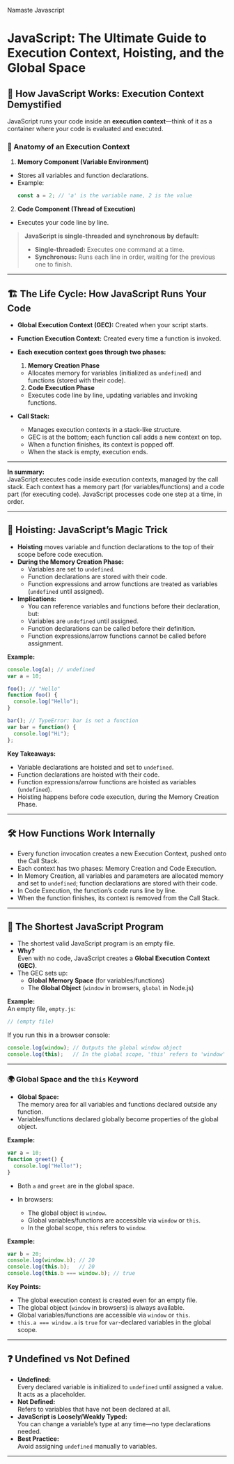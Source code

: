 Namaste Javascript 

# JavaScript: The Ultimate Guide to Execution Context, Hoisting, and the Global Space

## 🚀 How JavaScript Works: Execution Context Demystified

JavaScript runs your code inside an **execution context**—think of it as a container where your code is evaluated and executed.

### 🧠 Anatomy of an Execution Context

1. **Memory Component (Variable Environment)**
  - Stores all variables and function declarations.
  - Example:
    ```js
    const a = 2; // 'a' is the variable name, 2 is the value
    ```

2. **Code Component (Thread of Execution)**
  - Executes your code line by line.

> **JavaScript is single-threaded and synchronous by default:**
> - **Single-threaded:** Executes one command at a time.
> - **Synchronous:** Runs each line in order, waiting for the previous one to finish.

---

## 🏗️ The Life Cycle: How JavaScript Runs Your Code

- **Global Execution Context (GEC):** Created when your script starts.
- **Function Execution Context:** Created every time a function is invoked.
- **Each execution context goes through two phases:**
  1. **Memory Creation Phase**
    - Allocates memory for variables (initialized as `undefined`) and functions (stored with their code).
  2. **Code Execution Phase**
    - Executes code line by line, updating variables and invoking functions.

- **Call Stack:**  
  - Manages execution contexts in a stack-like structure.
  - GEC is at the bottom; each function call adds a new context on top.
  - When a function finishes, its context is popped off.
  - When the stack is empty, execution ends.

---

**In summary:**  
JavaScript executes code inside execution contexts, managed by the call stack. Each context has a memory part (for variables/functions) and a code part (for executing code). JavaScript processes code one step at a time, in order.

---

## 🎩 Hoisting: JavaScript’s Magic Trick

- **Hoisting** moves variable and function declarations to the top of their scope before code execution.
- **During the Memory Creation Phase:**
  - Variables are set to `undefined`.
  - Function declarations are stored with their code.
  - Function expressions and arrow functions are treated as variables (`undefined` until assigned).
- **Implications:**
  - You can reference variables and functions before their declaration, but:
   - Variables are `undefined` until assigned.
   - Function declarations can be called before their definition.
   - Function expressions/arrow functions cannot be called before assignment.

**Example:**
```js
console.log(a); // undefined
var a = 10;

foo(); // "Hello"
function foo() {
  console.log("Hello");
}

bar(); // TypeError: bar is not a function
var bar = function() {
  console.log("Hi");
};
```

**Key Takeaways:**
- Variable declarations are hoisted and set to `undefined`.
- Function declarations are hoisted with their code.
- Function expressions/arrow functions are hoisted as variables (`undefined`).
- Hoisting happens before code execution, during the Memory Creation Phase.

---

## 🛠️ How Functions Work Internally

- Every function invocation creates a new Execution Context, pushed onto the Call Stack.
- Each context has two phases: Memory Creation and Code Execution.
- In Memory Creation, all variables and parameters are allocated memory and set to `undefined`; function declarations are stored with their code.
- In Code Execution, the function’s code runs line by line.
- When the function finishes, its context is removed from the Call Stack.

---

## 📝 The Shortest JavaScript Program

- The shortest valid JavaScript program is an empty file.
- **Why?**  
  Even with no code, JavaScript creates a **Global Execution Context (GEC)**.
- The GEC sets up:
  - **Global Memory Space** (for variables/functions)
  - The **Global Object** (`window` in browsers, `global` in Node.js)

**Example:**  
An empty file, `empty.js`:

```js
// (empty file)
```

If you run this in a browser console:

```js
console.log(window); // Outputs the global window object
console.log(this);   // In the global scope, 'this' refers to 'window'
```

---

### 🌍 Global Space and the `this` Keyword

- **Global Space:**  
  The memory area for all variables and functions declared outside any function.
- Variables/functions declared globally become properties of the global object.

**Example:**
```js
var a = 10;
function greet() {
  console.log("Hello!");
}
```
- Both `a` and `greet` are in the global space.

- In browsers:
  - The global object is `window`.
  - Global variables/functions are accessible via `window` or `this`.
  - In the global scope, `this` refers to `window`.

**Example:**
```js
var b = 20;
console.log(window.b); // 20
console.log(this.b);   // 20
console.log(this.b === window.b); // true
```

**Key Points:**
- The global execution context is created even for an empty file.
- The global object (`window` in browsers) is always available.
- Global variables/functions are accessible via `window` or `this`.
- `this.a === window.a` is `true` for `var`-declared variables in the global scope.

---

## ❓ Undefined vs Not Defined

- **Undefined:**  
  Every declared variable is initialized to `undefined` until assigned a value. It acts as a placeholder.
- **Not Defined:**  
  Refers to variables that have not been declared at all.
- **JavaScript is Loosely/Weakly Typed:**  
  You can change a variable’s type at any time—no type declarations needed.
- **Best Practice:**  
  Avoid assigning `undefined` manually to variables.

---